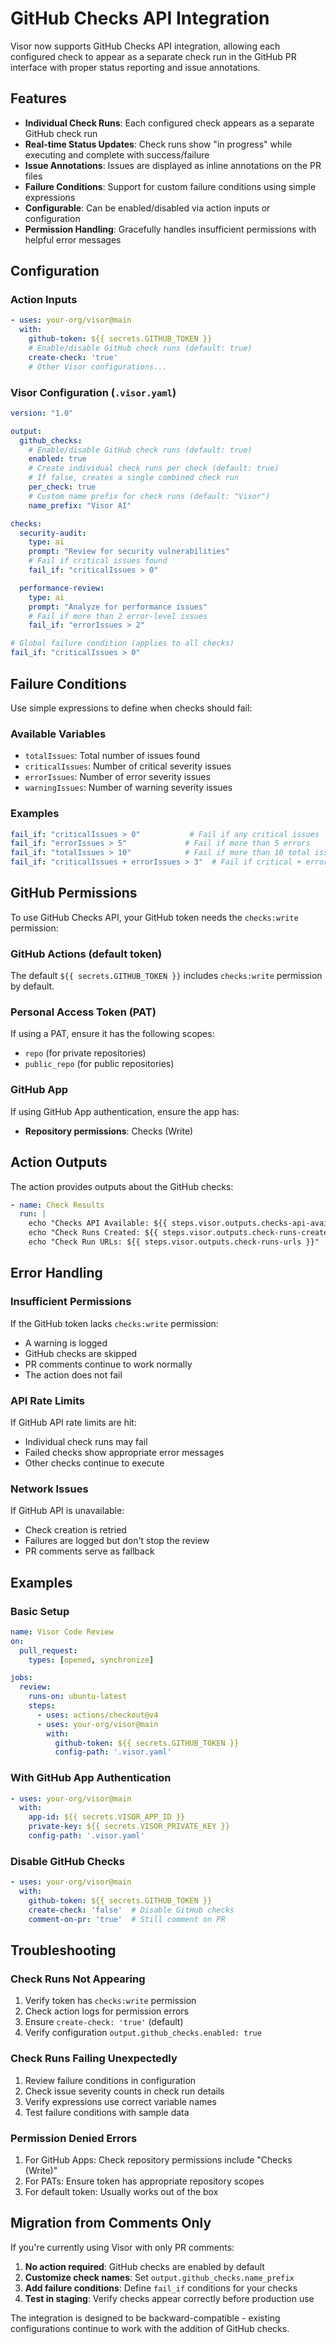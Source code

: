 # GitHub Checks API Integration

Visor now supports GitHub Checks API integration, allowing each configured check to appear as a separate check run in the GitHub PR interface with proper status reporting and issue annotations.

## Features

- **Individual Check Runs**: Each configured check appears as a separate GitHub check run
- **Real-time Status Updates**: Check runs show "in progress" while executing and complete with success/failure
- **Issue Annotations**: Issues are displayed as inline annotations on the PR files
- **Failure Conditions**: Support for custom failure conditions using simple expressions
- **Configurable**: Can be enabled/disabled via action inputs or configuration
- **Permission Handling**: Gracefully handles insufficient permissions with helpful error messages

## Configuration

### Action Inputs

```yaml
- uses: your-org/visor@main
  with:
    github-token: ${{ secrets.GITHUB_TOKEN }}
    # Enable/disable GitHub check runs (default: true)
    create-check: 'true'
    # Other Visor configurations...
```

### Visor Configuration (`.visor.yaml`)

```yaml
version: "1.0"

output:
  github_checks:
    # Enable/disable GitHub check runs (default: true)
    enabled: true
    # Create individual check runs per check (default: true)
    # If false, creates a single combined check run
    per_check: true
    # Custom name prefix for check runs (default: "Visor")
    name_prefix: "Visor AI"

checks:
  security-audit:
    type: ai
    prompt: "Review for security vulnerabilities"
    # Fail if critical issues found
    fail_if: "criticalIssues > 0"

  performance-review:
    type: ai
    prompt: "Analyze for performance issues"
    # Fail if more than 2 error-level issues
    fail_if: "errorIssues > 2"

# Global failure condition (applies to all checks)
fail_if: "criticalIssues > 0"
```

## Failure Conditions

Use simple expressions to define when checks should fail:

### Available Variables
- `totalIssues`: Total number of issues found
- `criticalIssues`: Number of critical severity issues
- `errorIssues`: Number of error severity issues
- `warningIssues`: Number of warning severity issues

### Examples
```yaml
fail_if: "criticalIssues > 0"           # Fail if any critical issues
fail_if: "errorIssues > 5"             # Fail if more than 5 errors
fail_if: "totalIssues > 10"            # Fail if more than 10 total issues
fail_if: "criticalIssues + errorIssues > 3"  # Fail if critical + error > 3
```

## GitHub Permissions

To use GitHub Checks API, your GitHub token needs the `checks:write` permission:

### GitHub Actions (default token)
The default `${{ secrets.GITHUB_TOKEN }}` includes `checks:write` permission by default.

### Personal Access Token (PAT)
If using a PAT, ensure it has the following scopes:
- `repo` (for private repositories)
- `public_repo` (for public repositories)

### GitHub App
If using GitHub App authentication, ensure the app has:
- **Repository permissions**: Checks (Write)

## Action Outputs

The action provides outputs about the GitHub checks:

```yaml
- name: Check Results
  run: |
    echo "Checks API Available: ${{ steps.visor.outputs.checks-api-available }}"
    echo "Check Runs Created: ${{ steps.visor.outputs.check-runs-created }}"
    echo "Check Run URLs: ${{ steps.visor.outputs.check-runs-urls }}"
```

## Error Handling

### Insufficient Permissions
If the GitHub token lacks `checks:write` permission:
- A warning is logged
- GitHub checks are skipped
- PR comments continue to work normally
- The action does not fail

### API Rate Limits
If GitHub API rate limits are hit:
- Individual check runs may fail
- Failed checks show appropriate error messages
- Other checks continue to execute

### Network Issues
If GitHub API is unavailable:
- Check creation is retried
- Failures are logged but don't stop the review
- PR comments serve as fallback

## Examples

### Basic Setup

```yaml
name: Visor Code Review
on:
  pull_request:
    types: [opened, synchronize]

jobs:
  review:
    runs-on: ubuntu-latest
    steps:
      - uses: actions/checkout@v4
      - uses: your-org/visor@main
        with:
          github-token: ${{ secrets.GITHUB_TOKEN }}
          config-path: '.visor.yaml'
```

### With GitHub App Authentication

```yaml
- uses: your-org/visor@main
  with:
    app-id: ${{ secrets.VISOR_APP_ID }}
    private-key: ${{ secrets.VISOR_PRIVATE_KEY }}
    config-path: '.visor.yaml'
```

### Disable GitHub Checks

```yaml
- uses: your-org/visor@main
  with:
    github-token: ${{ secrets.GITHUB_TOKEN }}
    create-check: 'false'  # Disable GitHub checks
    comment-on-pr: 'true'  # Still comment on PR
```

## Troubleshooting

### Check Runs Not Appearing
1. Verify token has `checks:write` permission
2. Check action logs for permission errors
3. Ensure `create-check: 'true'` (default)
4. Verify configuration `output.github_checks.enabled: true`

### Check Runs Failing Unexpectedly
1. Review failure conditions in configuration
2. Check issue severity counts in check run details
3. Verify expressions use correct variable names
4. Test failure conditions with sample data

### Permission Denied Errors
1. For GitHub Apps: Check repository permissions include "Checks (Write)"
2. For PATs: Ensure token has appropriate repository scopes
3. For default token: Usually works out of the box

## Migration from Comments Only

If you're currently using Visor with only PR comments:

1. **No action required**: GitHub checks are enabled by default
2. **Customize check names**: Set `output.github_checks.name_prefix`
3. **Add failure conditions**: Define `fail_if` conditions for your checks
4. **Test in staging**: Verify checks appear correctly before production use

The integration is designed to be backward-compatible - existing configurations continue to work with the addition of GitHub checks.